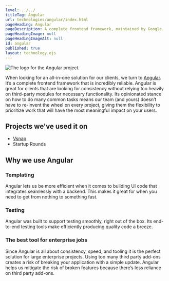 ```yaml
---
level: ../../
titleTag: Angular
url: technologies/angular/index.html
pageHeading: Angular
pageDescription: A complete frontend framework, maintained by Google.
pageHeadingImage: null
pageHeadingImageAlt: null
id: angular
published: true
layout: technology.ejs
---
```


<div class="card-image--hang-right-wide">
  <img src="../../images/technology-icons/angular-logo.svg" alt="The logo for the Angular project." />
</div>

<p>When looking for an all-in-one solution for our clients, we turn to <a href="https://angular.io/">Angular</a>. It’s a complete frontend framework that is incredibly reliable. Angular is great for clients that are looking for consistency without relying too heavily on third-party modules for necessary functionality. Its opinionated stance on how to do many common tasks means our team (and yours) doesn’t have to re-invent the wheel on every project, giving them the flexibility to prioritize work that will have the most meaningful impact on your users.</p>

<h2 class="text-heading-two">Projects we've used it on</h2>

<ul>
  <li><a href="../../case_study/vsnap">Vsnap</a></li>
  <li>Startup Rounds</li>
</ul>

<h2 class="text-heading-two">Why we use Angular</h2>

<h3 class="text-heading-three">Templating</h3>

<p>Angular lets us be more efficient when it comes to building UI code that integrates seamlessly with a backend. This makes it great for when you need to get from nothing to something fast.</p>

<h3 class="text-heading-three">Testing</h3>

<p>Angular was built to support testing smoothly, right out of the box. Its end-to-end testing tools make efficiently producing quality code a breeze.</p>

<h3 class="text-heading-three">The best tool for enterprise jobs</h3>

<p>Since Angular is all about consistency, speed, and tooling it is the perfect solution for large enterprise projects. Using too many third party add-ons creates a risk of breaking your application with a simple update. Angular helps us mitigate the risk of broken features because there’s less reliance on third party add-ons.</p>